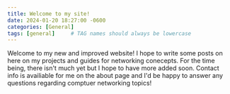 ```yaml
---
title: Welcome to my site!
date: 2024-01-20 18:27:00 -0600
categories: [General]
tags: [general]     # TAG names should always be lowercase
---
```


Welcome to my new and improved website! I hope to write some posts on here on my projects and guides for networking conecepts. For the time being, there isn't much yet but I hope to have more added soon. Contact info is availiable for me on the about page and I'd be happy to answer any questions regarding comptuer networking topics! 
